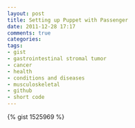 ```yaml
---
layout: post
title: Setting up Puppet with Passenger
date: 2011-12-28 17:17
comments: true
categories: 
tags:
- gist
- gastrointestinal stromal tumor
- cancer
- health
- conditions and diseases
- musculoskeletal
- github
- short code
---
```

{% gist 1525969 %}
